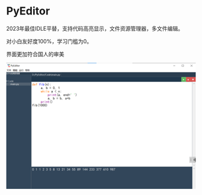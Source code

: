 # PyEditor
2023年最佳IDLE平替，支持代码高亮显示，文件资源管理器，多文件编辑。

对小白友好度100%，学习门槛为0。

界面更加符合国人的审美

![](https://github.com/Maxcmen/PyEditor/raw/main/res/image.png)
